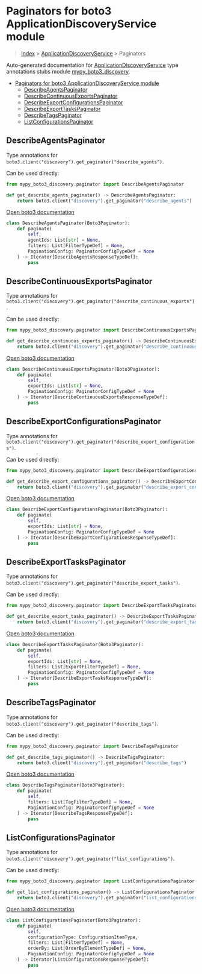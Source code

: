 # Paginators for boto3 ApplicationDiscoveryService module

> [Index](../README.md) > [ApplicationDiscoveryService](./README.md) > Paginators

Auto-generated documentation for [ApplicationDiscoveryService](https://boto3.amazonaws.com/v1/documentation/api/latest/reference/services/discovery.html#ApplicationDiscoveryService)
type annotations stubs module [mypy_boto3_discovery](https://pypi.org/project/mypy-boto3-discovery/).

- [Paginators for boto3 ApplicationDiscoveryService module](#paginators-for-boto3-applicationdiscoveryservice-module)
  - [DescribeAgentsPaginator](#describeagentspaginator)
  - [DescribeContinuousExportsPaginator](#describecontinuousexportspaginator)
  - [DescribeExportConfigurationsPaginator](#describeexportconfigurationspaginator)
  - [DescribeExportTasksPaginator](#describeexporttaskspaginator)
  - [DescribeTagsPaginator](#describetagspaginator)
  - [ListConfigurationsPaginator](#listconfigurationspaginator)

## DescribeAgentsPaginator

Type annotations for `boto3.client("discovery").get_paginator("describe_agents")`.

Can be used directly:

```python
from mypy_boto3_discovery.paginator import DescribeAgentsPaginator

def get_describe_agents_paginator() -> DescribeAgentsPaginator:
    return boto3.client("discovery").get_paginator("describe_agents")
```

[Open boto3 documentation](https://boto3.amazonaws.com/v1/documentation/api/latest/reference/services/discovery.html#ApplicationDiscoveryService.Paginator.DescribeAgents)

```python
class DescribeAgentsPaginator(Boto3Paginator):
    def paginate(
        self,
        agentIds: List[str] = None,
        filters: List[FilterTypeDef] = None,
        PaginationConfig: PaginatorConfigTypeDef = None
    ) -> Iterator[DescribeAgentsResponseTypeDef]:
        pass
```
## DescribeContinuousExportsPaginator

Type annotations for `boto3.client("discovery").get_paginator("describe_continuous_exports")`.

Can be used directly:

```python
from mypy_boto3_discovery.paginator import DescribeContinuousExportsPaginator

def get_describe_continuous_exports_paginator() -> DescribeContinuousExportsPaginator:
    return boto3.client("discovery").get_paginator("describe_continuous_exports")
```

[Open boto3 documentation](https://boto3.amazonaws.com/v1/documentation/api/latest/reference/services/discovery.html#ApplicationDiscoveryService.Paginator.DescribeContinuousExports)

```python
class DescribeContinuousExportsPaginator(Boto3Paginator):
    def paginate(
        self,
        exportIds: List[str] = None,
        PaginationConfig: PaginatorConfigTypeDef = None
    ) -> Iterator[DescribeContinuousExportsResponseTypeDef]:
        pass
```
## DescribeExportConfigurationsPaginator

Type annotations for `boto3.client("discovery").get_paginator("describe_export_configurations")`.

Can be used directly:

```python
from mypy_boto3_discovery.paginator import DescribeExportConfigurationsPaginator

def get_describe_export_configurations_paginator() -> DescribeExportConfigurationsPaginator:
    return boto3.client("discovery").get_paginator("describe_export_configurations")
```

[Open boto3 documentation](https://boto3.amazonaws.com/v1/documentation/api/latest/reference/services/discovery.html#ApplicationDiscoveryService.Paginator.DescribeExportConfigurations)

```python
class DescribeExportConfigurationsPaginator(Boto3Paginator):
    def paginate(
        self,
        exportIds: List[str] = None,
        PaginationConfig: PaginatorConfigTypeDef = None
    ) -> Iterator[DescribeExportConfigurationsResponseTypeDef]:
        pass
```
## DescribeExportTasksPaginator

Type annotations for `boto3.client("discovery").get_paginator("describe_export_tasks")`.

Can be used directly:

```python
from mypy_boto3_discovery.paginator import DescribeExportTasksPaginator

def get_describe_export_tasks_paginator() -> DescribeExportTasksPaginator:
    return boto3.client("discovery").get_paginator("describe_export_tasks")
```

[Open boto3 documentation](https://boto3.amazonaws.com/v1/documentation/api/latest/reference/services/discovery.html#ApplicationDiscoveryService.Paginator.DescribeExportTasks)

```python
class DescribeExportTasksPaginator(Boto3Paginator):
    def paginate(
        self,
        exportIds: List[str] = None,
        filters: List[ExportFilterTypeDef] = None,
        PaginationConfig: PaginatorConfigTypeDef = None
    ) -> Iterator[DescribeExportTasksResponseTypeDef]:
        pass
```
## DescribeTagsPaginator

Type annotations for `boto3.client("discovery").get_paginator("describe_tags")`.

Can be used directly:

```python
from mypy_boto3_discovery.paginator import DescribeTagsPaginator

def get_describe_tags_paginator() -> DescribeTagsPaginator:
    return boto3.client("discovery").get_paginator("describe_tags")
```

[Open boto3 documentation](https://boto3.amazonaws.com/v1/documentation/api/latest/reference/services/discovery.html#ApplicationDiscoveryService.Paginator.DescribeTags)

```python
class DescribeTagsPaginator(Boto3Paginator):
    def paginate(
        self,
        filters: List[TagFilterTypeDef] = None,
        PaginationConfig: PaginatorConfigTypeDef = None
    ) -> Iterator[DescribeTagsResponseTypeDef]:
        pass
```
## ListConfigurationsPaginator

Type annotations for `boto3.client("discovery").get_paginator("list_configurations")`.

Can be used directly:

```python
from mypy_boto3_discovery.paginator import ListConfigurationsPaginator

def get_list_configurations_paginator() -> ListConfigurationsPaginator:
    return boto3.client("discovery").get_paginator("list_configurations")
```

[Open boto3 documentation](https://boto3.amazonaws.com/v1/documentation/api/latest/reference/services/discovery.html#ApplicationDiscoveryService.Paginator.ListConfigurations)

```python
class ListConfigurationsPaginator(Boto3Paginator):
    def paginate(
        self,
        configurationType: ConfigurationItemType,
        filters: List[FilterTypeDef] = None,
        orderBy: List[OrderByElementTypeDef] = None,
        PaginationConfig: PaginatorConfigTypeDef = None
    ) -> Iterator[ListConfigurationsResponseTypeDef]:
        pass
```